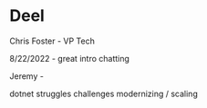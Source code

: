 # Deel

Chris Foster - VP Tech

8/22/2022 - great intro chatting

Jeremy -

dotnet struggles
challenges modernizing / scaling

